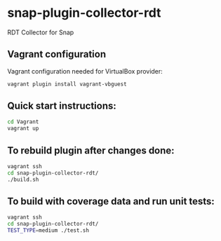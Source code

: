# snap-plugin-collector-rdt
RDT Collector for Snap

## Vagrant configuration
Vagrant configuration needed for VirtualBox provider:
```bash
vagrant plugin install vagrant-vbguest
```

## Quick start instructions:
```bash
cd Vagrant
vagrant up
```

## To rebuild plugin after changes done:
```bash
vagrant ssh
cd snap-plugin-collector-rdt/
./build.sh
```

## To build with coverage data and run unit tests:
```bash
vagrant ssh
cd snap-plugin-collector-rdt/
TEST_TYPE=medium ./test.sh
```

